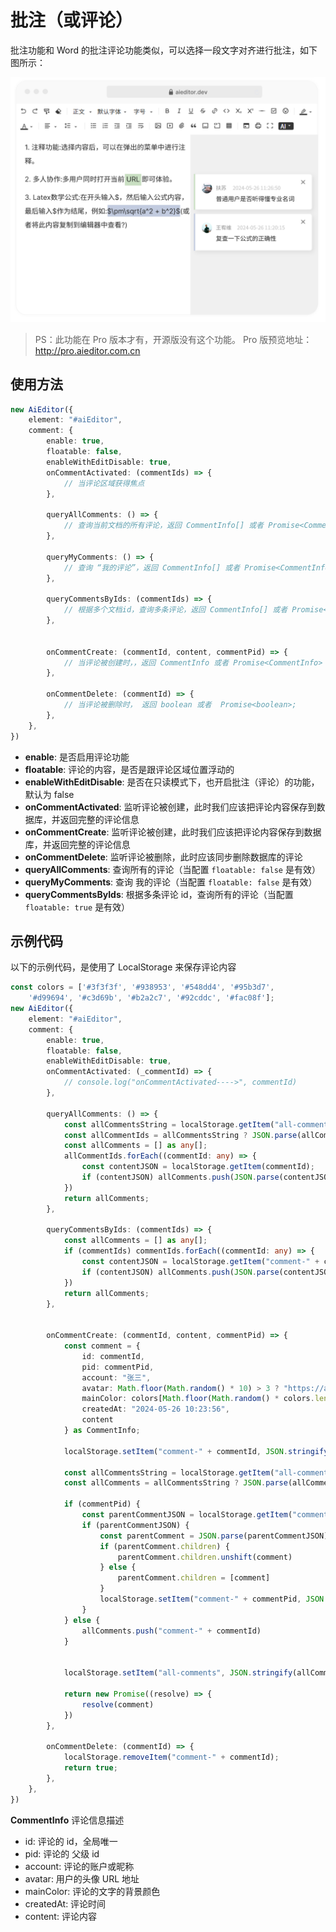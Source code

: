# 批注（或评论）

批注功能和 Word 的批注评论功能类似，可以选择一段文字对齐进行批注，如下图所示：

![](../../assets/image/comment1.png)

> PS：此功能在 Pro 版本才有，开源版没有这个功能。 Pro 版预览地址：http://pro.aieditor.com.cn

## 使用方法

```typescript
new AiEditor({
    element: "#aiEditor",
    comment: {
        enable: true,
        floatable: false,
        enableWithEditDisable: true,
        onCommentActivated: (commentIds) => {
            // 当评论区域获得焦点
        },

        queryAllComments: () => {
            // 查询当前文档的所有评论，返回 CommentInfo[] 或者 Promise<CommentInfo[]>
        },

        queryMyComments: () => {
            // 查询 “我的评论”，返回 CommentInfo[] 或者 Promise<CommentInfo[]>
        },

        queryCommentsByIds: (commentIds) => {
            // 根据多个文档id，查询多条评论，返回 CommentInfo[] 或者 Promise<CommentInfo[]>
        },


        onCommentCreate: (commentId, content, commentPid) => {
            // 当评论被创建时，，返回 CommentInfo 或者 Promise<CommentInfo>
        },

        onCommentDelete: (commentId) => {
            // 当评论被删除时， 返回 boolean 或者  Promise<boolean>;
        },
    },
})
```

- **enable**: 是否启用评论功能
- **floatable**: 评论的内容，是否是跟评论区域位置浮动的
- **enableWithEditDisable**: 是否在只读模式下，也开启批注（评论）的功能，默认为 false
- **onCommentActivated**: 监听评论被创建，此时我们应该把评论内容保存到数据库，并返回完整的评论信息
- **onCommentCreate**:  监听评论被创建，此时我们应该把评论内容保存到数据库，并返回完整的评论信息
- **onCommentDelete**:  监听评论被删除，此时应该同步删除数据库的评论
- **queryAllComments**:  查询所有的评论（当配置 `floatable: false` 是有效）
- **queryMyComments**:  查询 我的评论（当配置 `floatable: false` 是有效）
- **queryCommentsByIds**:  根据多条评论 id，查询所有的评论（当配置 `floatable: true` 是有效）

## 示例代码

以下的示例代码，是使用了 LocalStorage 来保存评论内容

```typescript
const colors = ['#3f3f3f', '#938953', '#548dd4', '#95b3d7',
    '#d99694', '#c3d69b', '#b2a2c7', '#92cddc', '#fac08f'];
new AiEditor({
    element: "#aiEditor",
    comment: {
        enable: true,
        floatable: false,
        enableWithEditDisable: true,
        onCommentActivated: (_commentId) => {
            // console.log("onCommentActivated---->", commentId)
        },

        queryAllComments: () => {
            const allCommentsString = localStorage.getItem("all-comments");
            const allCommentIds = allCommentsString ? JSON.parse(allCommentsString) : [];
            const allComments = [] as any[];
            allCommentIds.forEach((commentId: any) => {
                const contentJSON = localStorage.getItem(commentId);
                if (contentJSON) allComments.push(JSON.parse(contentJSON));
            })
            return allComments;
        },

        queryCommentsByIds: (commentIds) => {
            const allComments = [] as any[];
            if (commentIds) commentIds.forEach((commentId: any) => {
                const contentJSON = localStorage.getItem("comment-" + commentId);
                if (contentJSON) allComments.push(JSON.parse(contentJSON));
            })
            return allComments;
        },


        onCommentCreate: (commentId, content, commentPid) => {
            const comment = {
                id: commentId,
                pid: commentPid,
                account: "张三",
                avatar: Math.floor(Math.random() * 10) > 3 ? "https://aieditor.dev/assets/image/logo.png" : undefined,
                mainColor: colors[Math.floor(Math.random() * colors.length)],
                createdAt: "2024-05-26 10:23:56",
                content
            } as CommentInfo;

            localStorage.setItem("comment-" + commentId, JSON.stringify(comment));

            const allCommentsString = localStorage.getItem("all-comments");
            const allComments = allCommentsString ? JSON.parse(allCommentsString) : [];

            if (commentPid) {
                const parentCommentJSON = localStorage.getItem("comment-" + commentPid);
                if (parentCommentJSON) {
                    const parentComment = JSON.parse(parentCommentJSON);
                    if (parentComment.children) {
                        parentComment.children.unshift(comment)
                    } else {
                        parentComment.children = [comment]
                    }
                    localStorage.setItem("comment-" + commentPid, JSON.stringify(parentComment));
                }
            } else {
                allComments.push("comment-" + commentId)
            }


            localStorage.setItem("all-comments", JSON.stringify(allComments));

            return new Promise((resolve) => {
                resolve(comment)
            })
        },

        onCommentDelete: (commentId) => {
            localStorage.removeItem("comment-" + commentId);
            return true;
        },
    },
})
```

**CommentInfo** 评论信息描述

- id: 评论的 id，全局唯一
- pid: 评论的 父级 id
- account: 评论的账户或昵称
- avatar: 用户的头像 URL 地址
- mainColor: 评论的文字的背景颜色
- createdAt: 评论时间
- content: 评论内容
